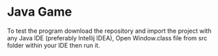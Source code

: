 # Java Game

To test the program download the repository and import the project with any Java IDE (preferably Intellij IDEA),
Open Window.class file from src folder within your IDE then run it.

